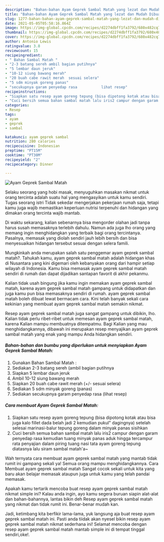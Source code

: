 ```yaml
---
description: "Bahan-bahan Ayam Geprek Sambal Matah yang lezat dan Mudah Dibuat"
title: "Bahan-bahan Ayam Geprek Sambal Matah yang lezat dan Mudah Dibuat"
slug: 1277-bahan-bahan-ayam-geprek-sambal-matah-yang-lezat-dan-mudah-dibuat
date: 2021-05-05T05:58:16.864Z
image: https://img-global.cpcdn.com/recipes/d2274dbff1fa3792/680x482cq70/ayam-geprek-sambal-matah-foto-resep-utama.jpg
thumbnail: https://img-global.cpcdn.com/recipes/d2274dbff1fa3792/680x482cq70/ayam-geprek-sambal-matah-foto-resep-utama.jpg
cover: https://img-global.cpcdn.com/recipes/d2274dbff1fa3792/680x482cq70/ayam-geprek-sambal-matah-foto-resep-utama.jpg
author: Antonio Lewis
ratingvalue: 3.8
reviewcount: 15
recipeingredient:
- " Bahan Sambal Matah "
- "2-3 batang sereh ambil bagian putihnya"
- "5 lembar daun jeruk"
- "10-12 siung bawang merah"
- "20 buah cabe rawit merah  sesuai selera"
- "5 sdm minyak goreng panas"
- "secukupnya garam penyedap rasa           lihat resep"
recipeinstructions:
- "Siapkan satu resep ayam goreng tepung (bisa dipotong kotak atau bisa juga kalo fillet dada belah jadi 2 kemudian pukul&#34; dagingnya) setelah selesai marinasi-balur tepung goreng dalam minyak panas sisihkan"
- "Cuci bersih semua bahan sambal matah lalu iris2 campur dengan garam penyedap rasa kemudian tuang minyak panas aduk hingga tercampur rata penyajian dalam piring tuang nasi tata ayam goreng tepung diatasnya lalu siram sambal matah&#39;a~"
categories:
- Resep
tags:
- ayam
- geprek
- sambal

katakunci: ayam geprek sambal 
nutrition: 280 calories
recipecuisine: Indonesian
preptime: "PT15M"
cooktime: "PT30M"
recipeyield: "2"
recipecategory: Dinner

---
```



![Ayam Geprek Sambal Matah](https://img-global.cpcdn.com/recipes/d2274dbff1fa3792/680x482cq70/ayam-geprek-sambal-matah-foto-resep-utama.jpg)

Selaku seorang yang hobi masak, menyuguhkan masakan nikmat untuk orang tercinta adalah suatu hal yang mengasyikan untuk kamu sendiri. Tugas seorang istri Tidak sekedar mengerjakan pekerjaan rumah saja, tetapi kamu juga wajib memastikan keperluan nutrisi terpenuhi dan hidangan yang dimakan orang tercinta wajib mantab.

Di waktu  sekarang, kalian sebenarnya bisa mengorder olahan jadi tanpa harus susah memasaknya terlebih dahulu. Namun ada juga lho orang yang memang ingin menghidangkan yang terbaik bagi orang tercintanya. Pasalnya, memasak yang diolah sendiri jauh lebih bersih dan bisa menyesuaikan hidangan tersebut sesuai dengan selera famili. 



Mungkinkah anda merupakan salah satu penggemar ayam geprek sambal matah?. Tahukah kamu, ayam geprek sambal matah adalah hidangan khas di Nusantara yang kini digemari oleh kebanyakan orang dari hampir setiap wilayah di Indonesia. Kamu bisa memasak ayam geprek sambal matah sendiri di rumah dan dapat dijadikan santapan favorit di akhir pekanmu.

Kalian tidak usah bingung jika kamu ingin memakan ayam geprek sambal matah, karena ayam geprek sambal matah gampang untuk didapatkan dan juga kamu pun bisa memasaknya sendiri di rumah. ayam geprek sambal matah boleh dibuat lewat bermacam cara. Kini telah banyak sekali cara kekinian yang membuat ayam geprek sambal matah semakin nikmat.

Resep ayam geprek sambal matah juga sangat gampang untuk dibikin, lho. Kalian tidak perlu ribet-ribet untuk memesan ayam geprek sambal matah, karena Kalian mampu membuatnya ditempatmu. Bagi Kalian yang mau menghidangkannya, dibawah ini merupakan resep menyajikan ayam geprek sambal matah yang enak yang mampu Anda hidangkan sendiri.

<!--inarticleads1-->

##### Bahan-bahan dan bumbu yang diperlukan untuk menyiapkan Ayam Geprek Sambal Matah:

1. Gunakan  Bahan Sambal Matah :
1. Sediakan 2-3 batang sereh (ambil bagian putihnya
1. Siapkan 5 lembar daun jeruk
1. Ambil 10-12 siung bawang merah
1. Siapkan 20 buah cabe rawit merah (+/- sesuai selera)
1. Sediakan 5 sdm minyak goreng (panas)
1. Sediakan secukupnya garam penyedap rasa           (lihat resep)




<!--inarticleads2-->

##### Cara membuat Ayam Geprek Sambal Matah:

1. Siapkan satu resep ayam goreng tepung (bisa dipotong kotak atau bisa juga kalo fillet dada belah jadi 2 kemudian pukul&#34; dagingnya) setelah selesai marinasi-balur tepung goreng dalam minyak panas sisihkan
1. Cuci bersih semua bahan sambal matah lalu iris2 campur dengan garam penyedap rasa kemudian tuang minyak panas aduk hingga tercampur rata penyajian dalam piring tuang nasi tata ayam goreng tepung diatasnya lalu siram sambal matah&#39;a~




Wah ternyata cara membuat ayam geprek sambal matah yang mantab tidak rumit ini gampang sekali ya! Semua orang mampu menghidangkannya. Cara Membuat ayam geprek sambal matah Sangat cocok sekali untuk kita yang baru akan belajar memasak ataupun juga untuk kamu yang telah pandai memasak.

Apakah kamu tertarik mencoba buat resep ayam geprek sambal matah nikmat simple ini? Kalau anda ingin, ayo kamu segera buruan siapin alat-alat dan bahan-bahannya, lantas bikin deh Resep ayam geprek sambal matah yang nikmat dan tidak rumit ini. Benar-benar mudah kan. 

Jadi, ketimbang kita berfikir lama-lama, yuk langsung aja buat resep ayam geprek sambal matah ini. Pasti anda tiidak akan nyesel bikin resep ayam geprek sambal matah nikmat sederhana ini! Selamat mencoba dengan resep ayam geprek sambal matah mantab simple ini di tempat tinggal sendiri,oke!.

